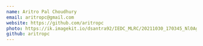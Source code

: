 ```yaml
---
name: Aritro Pal Choudhury
email: aritropc@gmail.com
website: https://github.com/aritropc
photo: https://ik.imagekit.io/dsantra92/IEDC_MLRC/20211030_170345_Nl0AgOElyNl.jpg?updatedAt=1635888236381
github: aritropc
---
```

